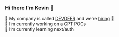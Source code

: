 ### Hi there I'm Kevin 🚀

💙 My company is called [DEVDEER](https://devdeer.com) and we're [hiring](https://devdeer-gmbh.jobs.personio.de) 💙 <br>
🔭 I’m currently working on a GPT POCs<br>
🌱 I’m currently learning next/auth<br>
